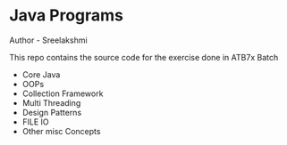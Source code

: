 # Java Programs

Author - Sreelakshmi

This repo contains the source code for the
exercise done in ATB7x Batch

- Core Java
- OOPs
- Collection Framework
- Multi Threading
- Design Patterns
- FILE IO
- Other misc Concepts